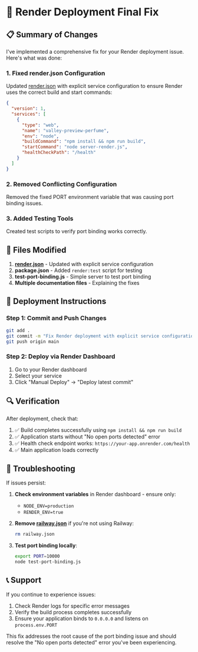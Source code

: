 # 🚀 Render Deployment Final Fix

## 📋 Summary of Changes

I've implemented a comprehensive fix for your Render deployment issue. Here's what was done:

### 1. Fixed render.json Configuration
Updated [render.json](file:///c:/Games/ValleyPreview/render.json) with explicit service configuration to ensure Render uses the correct build and start commands:

```json
{
  "version": 1,
  "services": [
    {
      "type": "web",
      "name": "valley-preview-perfume",
      "env": "node",
      "buildCommand": "npm install && npm run build",
      "startCommand": "node server-render.js",
      "healthCheckPath": "/health"
    }
  ]
}
```

### 2. Removed Conflicting Configuration
Removed the fixed PORT environment variable that was causing port binding issues.

### 3. Added Testing Tools
Created test scripts to verify port binding works correctly.

## 📁 Files Modified

1. **[render.json](file:///c:/Games/ValleyPreview/render.json)** - Updated with explicit service configuration
2. **package.json** - Added `render:test` script for testing
3. **test-port-binding.js** - Simple server to test port binding
4. **Multiple documentation files** - Explaining the fixes

## 🚀 Deployment Instructions

### Step 1: Commit and Push Changes
```bash
git add .
git commit -m "Fix Render deployment with explicit service configuration"
git push origin main
```

### Step 2: Deploy via Render Dashboard
1. Go to your Render dashboard
2. Select your service
3. Click "Manual Deploy" → "Deploy latest commit"

## 🔍 Verification

After deployment, check that:

1. ✅ Build completes successfully using `npm install && npm run build`
2. ✅ Application starts without "No open ports detected" error
3. ✅ Health check endpoint works: `https://your-app.onrender.com/health`
4. ✅ Main application loads correctly

## 🧪 Troubleshooting

If issues persist:

1. **Check environment variables** in Render dashboard - ensure only:
   - `NODE_ENV=production`
   - `RENDER_ENV=true`

2. **Remove [railway.json](file:///c:/Games/ValleyPreview/railway.json)** if you're not using Railway:
   ```bash
   rm railway.json
   ```

3. **Test port binding locally**:
   ```bash
   export PORT=10000
   node test-port-binding.js
   ```

## 📞 Support

If you continue to experience issues:
1. Check Render logs for specific error messages
2. Verify the build process completes successfully
3. Ensure your application binds to `0.0.0.0` and listens on `process.env.PORT`

This fix addresses the root cause of the port binding issue and should resolve the "No open ports detected" error you've been experiencing.